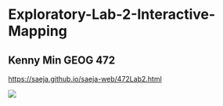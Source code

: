 # Exploratory-Lab-2-Interactive-Mapping
## Kenny Min GEOG 472

https://saeja.github.io/saeja-web/472Lab2.html

<img src="images/filenameLab2Excerpt.png">



